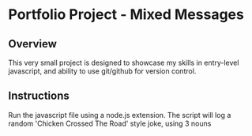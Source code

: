 # Portfolio Project - Mixed Messages
## Overview
This very small project is designed to showcase my skills in entry-level javascript, and ability to use git/github for version control.
## Instructions
Run the javascript file using a node.js extension. The script will log a random 'Chicken Crossed The Road' style joke, using 3 nouns
